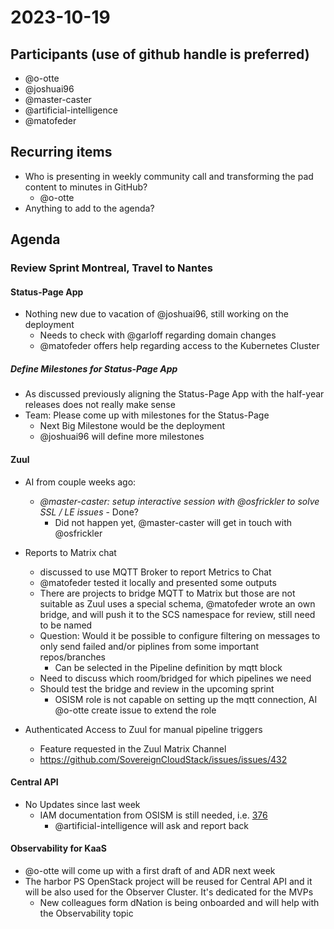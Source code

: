 # 2023-10-19

## Participants (use of github handle is preferred)
- @o-otte
- @joshuai96
- @master-caster
- @artificial-intelligence
- @matofeder

## Recurring items

* Who is presenting in weekly community call and transforming the pad content to minutes in GitHub?
    * @o-otte
* Anything to add to the agenda?

## Agenda

### Review Sprint Montreal, Travel to Nantes

#### Status-Page App

- Nothing new due to vacation of @joshuai96, still working on the deployment
    - Needs to check with @garloff regarding domain changes
    - @matofeder offers help regarding access to the Kubernetes Cluster

##### Define Milestones for Status-Page App

- As discussed previously aligning the Status-Page App with the half-year releases does not really make sense
- Team: Please come up with milestones for the Status-Page
    - Next Big Milestone would be the deployment
    - @joshuai96 will define more milestones


#### Zuul

- AI from couple weeks ago:
    - _@master-caster: setup interactive session with @osfrickler to solve SSL / LE issues_ - Done?
        - Did not happen yet, @master-caster will get in touch with @osfrickler

- Reports to Matrix chat
    - discussed to use MQTT Broker to report Metrics to Chat
    - @matofeder tested it locally and presented some outputs
    - There are projects to bridge MQTT to Matrix but those are not suitable as Zuul uses a special schema, @matofeder wrote an own bridge, and will push it to the SCS namespace for review, still need to be named
    - Question: Would it be possible to configure filtering on messages to only send failed and/or piplines from some important repos/branches
        - Can be selected in the Pipeline definition by mqtt block
    - Need to discuss which room/bridged for which pipelines we need
    - Should test the bridge and review in the upcoming sprint
        - OSISM role is not capable on setting up the mqtt connection, AI @o-otte create issue to extend the role

- Authenticated Access to Zuul for manual pipeline triggers
    - Feature requested in the Zuul Matrix Channel
    - https://github.com/SovereignCloudStack/issues/issues/432

#### Central API

- No Updates since last week
    - IAM documentation from OSISM is still needed, i.e. [376](https://github.com/SovereignCloudStack/issues/issues/376)
        - @artificial-intelligence will ask and report back


#### Observability for KaaS

- @o-otte will come up with a first draft of and ADR next week
- The harbor PS OpenStack project will be reused for Central API and it will be also used for the Observer Cluster. It's dedicated for the MVPs
    - New colleagues form dNation is being onboarded and will help with the Observability topic

